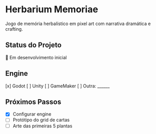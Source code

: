 # Herbarium Memoriae

Jogo de memória herbalístico em pixel art com narrativa dramática e crafting.

## Status do Projeto
🚧 Em desenvolvimento inicial

## Engine
[x] Godot [ ] Unity [ ] GameMaker [ ] Outra: ______

## Próximos Passos
- [x] Configurar engine
- [ ] Protótipo do grid de cartas
- [ ] Arte das primeiras 5 plantas